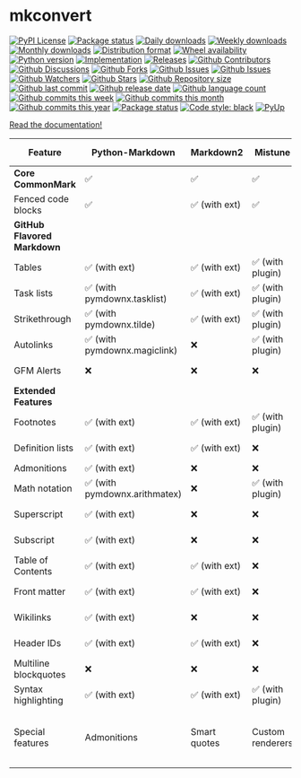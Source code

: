 # mkconvert

[![PyPI License](https://img.shields.io/pypi/l/mkconvert.svg)](https://pypi.org/project/mkconvert/)
[![Package status](https://img.shields.io/pypi/status/mkconvert.svg)](https://pypi.org/project/mkconvert/)
[![Daily downloads](https://img.shields.io/pypi/dd/mkconvert.svg)](https://pypi.org/project/mkconvert/)
[![Weekly downloads](https://img.shields.io/pypi/dw/mkconvert.svg)](https://pypi.org/project/mkconvert/)
[![Monthly downloads](https://img.shields.io/pypi/dm/mkconvert.svg)](https://pypi.org/project/mkconvert/)
[![Distribution format](https://img.shields.io/pypi/format/mkconvert.svg)](https://pypi.org/project/mkconvert/)
[![Wheel availability](https://img.shields.io/pypi/wheel/mkconvert.svg)](https://pypi.org/project/mkconvert/)
[![Python version](https://img.shields.io/pypi/pyversions/mkconvert.svg)](https://pypi.org/project/mkconvert/)
[![Implementation](https://img.shields.io/pypi/implementation/mkconvert.svg)](https://pypi.org/project/mkconvert/)
[![Releases](https://img.shields.io/github/downloads/phil65/mkconvert/total.svg)](https://github.com/phil65/mkconvert/releases)
[![Github Contributors](https://img.shields.io/github/contributors/phil65/mkconvert)](https://github.com/phil65/mkconvert/graphs/contributors)
[![Github Discussions](https://img.shields.io/github/discussions/phil65/mkconvert)](https://github.com/phil65/mkconvert/discussions)
[![Github Forks](https://img.shields.io/github/forks/phil65/mkconvert)](https://github.com/phil65/mkconvert/forks)
[![Github Issues](https://img.shields.io/github/issues/phil65/mkconvert)](https://github.com/phil65/mkconvert/issues)
[![Github Issues](https://img.shields.io/github/issues-pr/phil65/mkconvert)](https://github.com/phil65/mkconvert/pulls)
[![Github Watchers](https://img.shields.io/github/watchers/phil65/mkconvert)](https://github.com/phil65/mkconvert/watchers)
[![Github Stars](https://img.shields.io/github/stars/phil65/mkconvert)](https://github.com/phil65/mkconvert/stars)
[![Github Repository size](https://img.shields.io/github/repo-size/phil65/mkconvert)](https://github.com/phil65/mkconvert)
[![Github last commit](https://img.shields.io/github/last-commit/phil65/mkconvert)](https://github.com/phil65/mkconvert/commits)
[![Github release date](https://img.shields.io/github/release-date/phil65/mkconvert)](https://github.com/phil65/mkconvert/releases)
[![Github language count](https://img.shields.io/github/languages/count/phil65/mkconvert)](https://github.com/phil65/mkconvert)
[![Github commits this week](https://img.shields.io/github/commit-activity/w/phil65/mkconvert)](https://github.com/phil65/mkconvert)
[![Github commits this month](https://img.shields.io/github/commit-activity/m/phil65/mkconvert)](https://github.com/phil65/mkconvert)
[![Github commits this year](https://img.shields.io/github/commit-activity/y/phil65/mkconvert)](https://github.com/phil65/mkconvert)
[![Package status](https://codecov.io/gh/phil65/mkconvert/branch/main/graph/badge.svg)](https://codecov.io/gh/phil65/mkconvert/)
[![Code style: black](https://img.shields.io/badge/code%20style-black-000000.svg)](https://github.com/psf/black)
[![PyUp](https://pyup.io/repos/github/phil65/mkconvert/shield.svg)](https://pyup.io/repos/github/phil65/mkconvert/)

[Read the documentation!](https://phil65.github.io/mkconvert/)


| Feature | Python-Markdown | Markdown2 | Mistune | Comrak (Rust) | PyroMark (Rust) | Markdown-It-PyRS (Rust) |
|---------|----------------|-----------|---------|---------------|-----------------|-------------------------|
| **Core CommonMark** | ✅ | ✅ | ✅ | ✅ (100% compliant) | ✅ | ✅ (100% compliant) |
| Fenced code blocks | ✅ | ✅ (with ext) | ✅ | ✅ | ✅ | ✅ |
| **GitHub Flavored Markdown** |||||||
| Tables | ✅ (with ext) | ✅ (with ext) | ✅ (with plugin) | ✅ (with `.table`) | ✅ (optional) | ✅ (with GFM or `.table`) |
| Task lists | ✅ (with pymdownx.tasklist) | ✅ (with ext) | ✅ (with plugin) | ✅ (with `.tasklist`) | ✅ (optional) | ✅ (with `.tasklist`) |
| Strikethrough | ✅ (with pymdownx.tilde) | ✅ (with ext) | ✅ (with plugin) | ✅ (with `.strikethrough`) | ✅ (optional) | ✅ (with GFM or `.strikethrough`) |
| Autolinks | ✅ (with pymdownx.magiclink) | ❌ | ✅ (with plugin) | ✅ (with `.autolink`) | ✅ (with GFM) | ✅ (with `.autolink_ext`) |
| GFM Alerts | ❌ | ❌ | ❌ | ✅ (with `.alerts`) | ✅ (with GFM) | ❌ |
| **Extended Features** |||||||
| Footnotes | ✅ (with ext) | ✅ (with ext) | ✅ (with plugin) | ✅ (with `.footnotes`) | ✅ (optional) | ✅ (with `.footnote`) |
| Definition lists | ✅ (with ext) | ✅ (with ext) | ❌ | ✅ (with `.description_lists`) | ✅ (optional) | ✅ (with `.deflist`) |
| Admonitions | ✅ (with ext) | ❌ | ❌ | ❌ | ❌ | ❌ |
| Math notation | ✅ (with pymdownx.arithmatex) | ❌ | ✅ (with plugin) | ✅ (with `.math_dollars`/`.math_code`) | ✅ (optional) | ❌ |
| Superscript | ✅ (with ext) | ❌ | ❌ | ✅ (with `.superscript`) | ✅ (optional) | ❌ |
| Subscript | ✅ (with ext) | ❌ | ❌ | ✅ (with `.subscript`) | ✅ (optional) | ❌ |
| Table of Contents | ✅ (with ext) | ✅ (with ext) | ❌ | ❌ | ❌ | ❌ |
| Front matter | ✅ (with ext) | ✅ (with ext) | ❌ | ✅ (with `.front_matter_delimiter`) | ✅ (optional) | ✅ (with `.front_matter`) |
| Wikilinks | ✅ (with ext) | ❌ | ❌ | ✅ (with `.wikilinks_*`) | ✅ (optional) | ❌ |
| Header IDs | ✅ (with ext) | ✅ (with ext) | ❌ | ✅ (with `.header_ids`) | ✅ (optional) | ✅ (with `.heading_anchors`) |
| Multiline blockquotes | ❌ | ❌ | ❌ | ✅ (with `.multiline_block_quotes`) | ❌ | ❌ |
| Syntax highlighting | ✅ (with ext) | ✅ (with ext) | ✅ (with plugin) | ✅ (with plugins) | ❌ | ❌ |
| Special features | Admonitions | Smart quotes | Custom renderers | Spoiler, Greentext | Definition lists | Tree structure, very fast (20x faster than Python-Markdown) |
